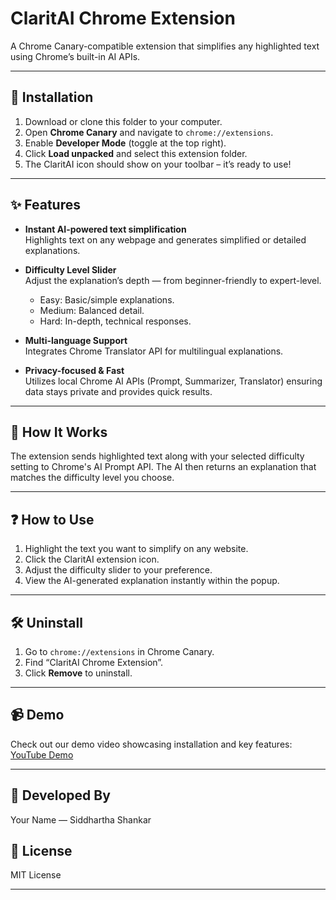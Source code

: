 # ClaritAI Chrome Extension

A Chrome Canary-compatible extension that simplifies any highlighted text using Chrome’s built-in AI APIs.

---

## 🚀 Installation

1. Download or clone this folder to your computer.
2. Open **Chrome Canary** and navigate to `chrome://extensions`.
3. Enable **Developer Mode** (toggle at the top right).
4. Click **Load unpacked** and select this extension folder.
5. The ClaritAI icon should show on your toolbar – it’s ready to use!

---

## ✨ Features

- **Instant AI-powered text simplification**  
  Highlights text on any webpage and generates simplified or detailed explanations.
  
- **Difficulty Level Slider**  
  Adjust the explanation’s depth — from beginner-friendly to expert-level.  
  - Easy: Basic/simple explanations.  
  - Medium: Balanced detail.  
  - Hard: In-depth, technical responses.

- **Multi-language Support**  
  Integrates Chrome Translator API for multilingual explanations.

- **Privacy-focused & Fast**  
  Utilizes local Chrome AI APIs (Prompt, Summarizer, Translator) ensuring data stays private and provides quick results.

---

## 🧠 How It Works

The extension sends highlighted text along with your selected difficulty setting to Chrome's AI Prompt API. The AI then returns an explanation that matches the difficulty level you choose.

---

## ❓ How to Use

1. Highlight the text you want to simplify on any website.
2. Click the ClaritAI extension icon.
3. Adjust the difficulty slider to your preference.
4. View the AI-generated explanation instantly within the popup.

---

## 🛠️ Uninstall

1. Go to `chrome://extensions` in Chrome Canary.  
2. Find “ClaritAI Chrome Extension”.  
3. Click **Remove** to uninstall.

---

## 📹 Demo

Check out our demo video showcasing installation and key features:  
[YouTube Demo](YOUR_VIDEO_LINK_HERE)

---

## 🔧 Developed By

Your Name — Siddhartha Shankar

## 📄 License

MIT License

---

